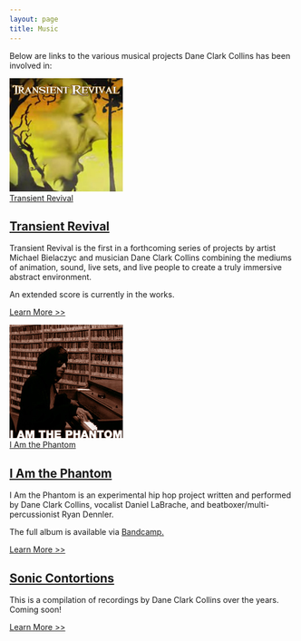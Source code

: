 ```yaml
---
layout: page
title: Music
---
```


Below are links to the various musical projects Dane Clark Collins has been involved in:

<div class="left album cover">
  <a href="/music/transient-revival"><img src="/media/covers/transient_revival.jpg" alt="Transient Revival"><br>Transient Revival</a>
</div>

## <a href="/music/transient-revival">Transient Revival</a>

Transient Revival is the first in a forthcoming series of projects by artist Michael Bielaczyc and musician Dane Clark Collins combining the mediums of animation, sound, live sets, and live people to create a truly immersive abstract environment.

An extended score is currently in the works.

<a href="/music/transient-revival" class="button">Learn More &gt;&gt;</a>

<div class="clearfix"></div>

<div class="left album cover">
  <a href="/music/i-am-the-phantom"><img src="/media/covers/i_am_the_phantom.jpg" alt="I Am the Phantom"><br>I Am the Phantom</a>
</div>

## <a href="/music/i-am-the-phantom">I Am the Phantom</a>

I Am the Phantom is an experimental hip hop project written and performed by Dane Clark Collins, vocalist Daniel LaBrache, and beatboxer/multi-percussionist Ryan Dennler.

The full album is available via <a href="http://daneclarkcollins.bandcamp.com/album/i-am-the-phantom" target="_blank">Bandcamp.</a>

<a href="/music/i-am-the-phantom" class="button">Learn More &gt;&gt;</a>

<div class="clearfix"></div>

## <a href="/music/sonic-contortions">Sonic Contortions</a>

This is a compilation of recordings by Dane Clark Collins over the years. Coming soon!

<a href="/music/sonic-contortions" class="button">Learn More &gt;&gt;</a>
